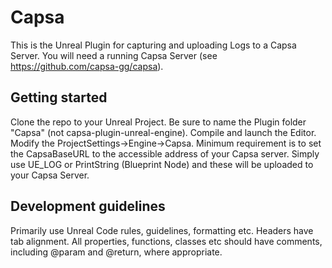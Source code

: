 # Capsa

This is the Unreal Plugin for capturing and uploading Logs to a Capsa Server. You will need a running Capsa Server (see https://github.com/capsa-gg/capsa).

## Getting started

Clone the repo to your Unreal Project.
Be sure to name the Plugin folder "Capsa" (not capsa-plugin-unreal-engine).
Compile and launch the Editor.
Modify the ProjectSettings->Engine->Capsa. Minimum requirement is to set the CapsaBaseURL to the accessible address of your Capsa server.
Simply use UE_LOG or PrintString (Blueprint Node) and these will be uploaded to your Capsa Server.

## Development guidelines

Primarily use Unreal Code rules, guidelines, formatting etc.
Headers have tab alignment.
All properties, functions, classes etc should have comments, including @param and @return, where appropriate.
